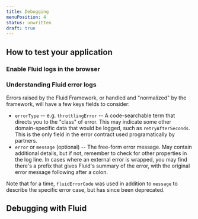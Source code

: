 ```yaml
---
title: Debugging
menuPosition: 4
status: unwritten
draft: true
---
```


## How to test your application

### Enable Fluid logs in the browser

### Understanding Fluid error logs

Errors raised by the Fluid Framework, or handled and "normalized" by the framework, will have a few keys fields to consider:

* `errorType` -- e.g. `throttlingError` -- A code-searchable term that directs you to the "class" of error.  This may indicate some other domain-specific data that would be logged, such as `retryAfterSeconds`.  This is the only field in the error contract used programatically by partners.
* `error` or `message` (optional) -- The free-form error message. May contain additional details, but if not, remember to check for other properties
in the log line.  In cases where an external error is wrapped, you may find there's a prefix that gives Fluid's summary of the error,
with the original error message following after a colon.

Note that for a time, `fluidErrorCode` was used in addition to `message` to describe the specific error case, but has since been deprecated.

## Debugging with Fluid
